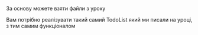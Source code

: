 За основу можете взяти файли з уроку

Вам потрібно реалізувати такий самий TodoList який ми писали на уроці, з тим самим функціоналом